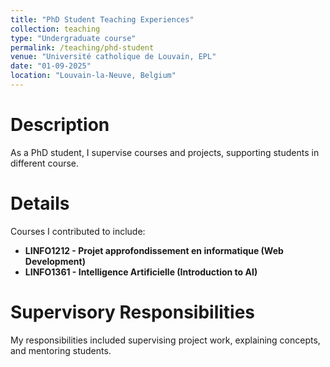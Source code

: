 ```yaml
---
title: "PhD Student Teaching Experiences"
collection: teaching
type: "Undergraduate course"
permalink: /teaching/phd-student
venue: "Université catholique de Louvain, EPL"
date: "01-09-2025"
location: "Louvain-la-Neuve, Belgium"
---
```


Description
======

As a PhD student, I supervise courses and projects, supporting students in different course.

Details
======

Courses I contributed to include:

- **LINFO1212 - Projet approfondissement en informatique (Web Development)**
- **LINFO1361 - Intelligence Artificielle (Introduction to AI)**

Supervisory Responsibilities
======

My responsibilities included supervising project work, explaining concepts, and mentoring students.
